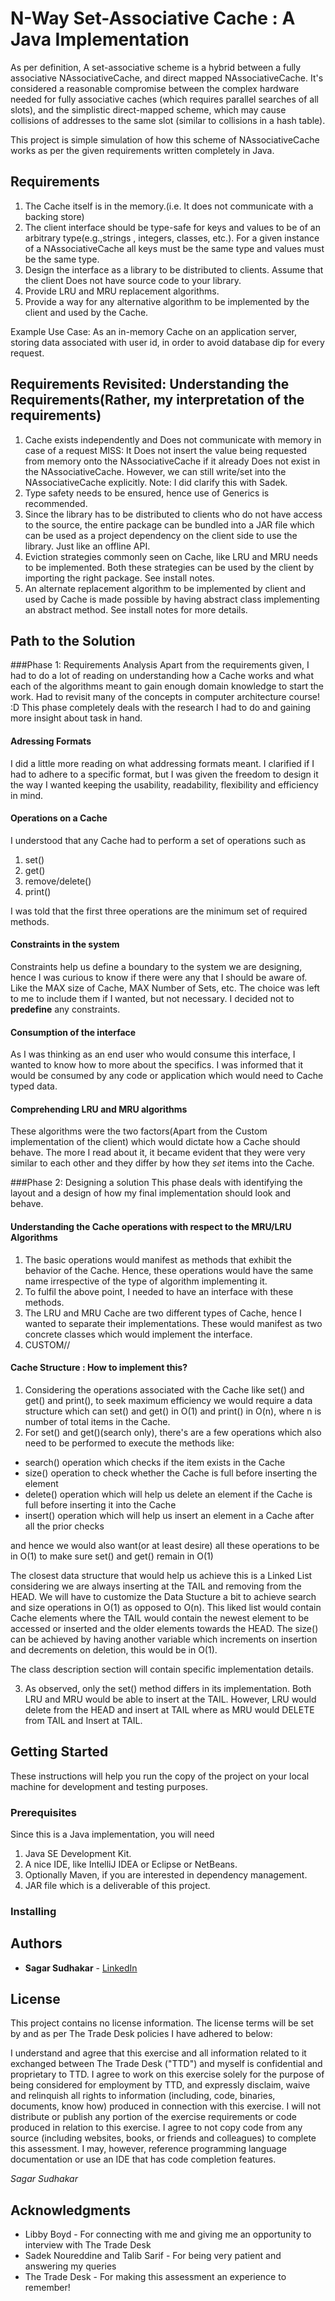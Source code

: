 # N-Way Set-Associative Cache : A Java Implementation
As per definition, A set-associative scheme is a hybrid between a fully associative NAssociativeCache, and direct mapped NAssociativeCache. It's considered a reasonable compromise between the complex hardware needed for fully associative caches (which requires parallel searches of all slots), and the simplistic direct-mapped scheme, which may cause collisions of addresses to the same slot (similar to collisions in a hash table).

This project is simple simulation of how this scheme of NAssociativeCache works as per the given requirements written completely in Java.


## Requirements
1) The Cache itself is in the memory.(i.e. It does not communicate with a backing store)
2) The client interface should be type-safe for keys and values to be of an arbitrary type(e.g.,strings , integers, classes, etc.). For a given instance of a NAssociativeCache all keys must be the same type and  values must be the same type.
3) Design the interface as a library to be distributed to clients. Assume that the client Does not have source code to your library.
4) Provide LRU and MRU replacement algorithms.
5) Provide a way for any alternative algorithm to be implemented by the client and used by the Cache.

Example Use Case: As an in-memory Cache on an application server, storing data associated with user id, in order to avoid database dip for every request.


## Requirements Revisited: Understanding the Requirements(Rather, my interpretation of the requirements)
1) Cache exists independently and Does not communicate with memory in case of a request MISS: It Does not insert the value being requested from memory onto the NAssociativeCache if it already Does not exist in the NAssociativeCache. However, we can still write/set into the NAssociativeCache explicitly. Note: I did clarify this with Sadek.
2) Type safety needs to be ensured, hence use of Generics is recommended.
3) Since the library has to be distributed to clients who do not have access to the source, the entire package can be bundled into a JAR file which can be used as a project dependency on the client side to use the library. Just like an offline API.
4) Eviction strategies commonly seen on Cache, like LRU and MRU needs to be implemented. Both these strategies can be used by the client by importing the right package. See install notes.
5) An alternate replacement algorithm to be implemented by client and used by Cache is made possible by having abstract class implementing an abstract method. See install notes for more details.

## Path to the Solution

###Phase 1: Requirements Analysis
Apart from the requirements given, I had to do a lot of reading on understanding how a Cache works and what each of the algorithms meant to gain enough domain knowledge to start the work.
Had to revisit many of the concepts in computer architecture course! :D This phase completely deals with the research I had to do and gaining more insight about task in hand.

#### Adressing Formats
I did a little more reading on what addressing formats meant. I clarified if I had to adhere to a specific format, but I was given the freedom to design it the way I wanted keeping the usability, readability, flexibility and efficiency in mind.

#### **Operations on a Cache**
I understood that any Cache had to perform a set of operations such as
1) set()
2) get()
3) remove/delete()
4) print()

I was told that the first three operations are the minimum set of required methods.

#### **Constraints in the system**
Constraints help us define a boundary to the system we are designing, hence I was curious to know if there were any that I should be aware of.
Like the MAX size of Cache, MAX Number of Sets, etc.
The choice was left to me to include them if I wanted, but not necessary. I decided not to **predefine** any constraints.

#### **Consumption of the interface**
As I was thinking as an end user who would consume this interface, I wanted to know how to more about the specifics. I was informed that it would be consumed by any code or application
which would need to Cache typed data.

#### **Comprehending LRU and MRU algorithms**
These algorithms were the two factors(Apart from the Custom implementation of the client) which would dictate how a Cache should behave. The more I read about it,
it became evident that they were very similar to each other and they differ by how they *set* items into the Cache.

###Phase 2: Designing a solution
This phase deals with identifying the layout and a design of how my final implementation should look and behave.

#### **Understanding the Cache operations with respect to the MRU/LRU Algorithms**
1) The basic operations would manifest as methods that exhibit the behavior of the Cache. Hence, these operations would have the same name
irrespective of the type of algorithm implementing it.
2) To fulfil the above point, I needed to have an interface with these methods.
3) The LRU and MRU Cache are two different types of Cache, hence I wanted to separate their implementations. These would
manifest as two concrete classes which would implement the interface.
4) CUSTOM//

#### **Cache Structure : How to implement this?**
1) Considering the operations associated with the Cache like set() and get() and print(), to seek maximum efficiency we would
require a data structure which can set() and get() in O(1) and print() in O(n), where n is number of total items in the Cache.
2) For set() and get()(search only), there's are a few operations which also need to be performed to execute the methods like:

- search() operation which checks if the item exists in the Cache
- size() operation to check whether the Cache is full before inserting the element
- delete() operation which will help us delete an element if the Cache is full before inserting it into the Cache
- insert() operation which will help us insert an element in a Cache after all the prior checks

and hence we would also want(or at least desire) all these operations to be in O(1) to make sure set() and get() remain in O(1)

The closest data structure that would help us achieve this is a Linked List considering we are always inserting at the
TAIL and removing from the HEAD. We will have to customize the Data Stucture a bit to achieve search and size operations in O(1) as
opposed to O(n). This liked list would contain Cache elements where the TAIL would contain the newest element to be accessed or
inserted and the older elements towards the HEAD. The size() can be achieved by having another variable which increments
on insertion and decrements on deletion, this would be in O(1).   

The class description section will contain specific implementation details.


3) As observed, only the set() method differs in its implementation. Both LRU and MRU would be able to insert at the TAIL.
However, LRU would delete from the HEAD and insert at TAIL where as MRU would DELETE from TAIL and Insert at TAIL.


## Getting Started
These instructions will help you run the copy of the project on your local machine for development and testing purposes.

### Prerequisites
Since this is a Java implementation, you will need

1) Java SE Development Kit.
2) A nice IDE, like IntelliJ IDEA or Eclipse or NetBeans.
3) Optionally Maven, if you are interested in dependency management.
4) JAR file which is a deliverable of this project.


### Installing


## Authors
* **Sagar Sudhakar** - [LinkedIn](https://www.linkedin.com/in/sagarsudhakar/)

## License
This project contains no license information. The license terms will be set by and as per The Trade Desk policies I have adhered to below:

I understand and agree that this exercise and all information related to it exchanged between The Trade Desk ("TTD") and myself is confidential and proprietary to TTD. I agree to work on this exercise solely for the purpose of being considered for employment by TTD, and expressly disclaim, waive and relinquish all rights to information (including, code, binaries, documents, know how) produced in connection with this exercise. I will not distribute or publish any portion of the exercise requirements or code produced in relation to this exercise. I agree to not copy code from any source (including websites, books, or friends and colleagues) to complete this assessment. I may, however, reference programming language documentation or use an IDE that has code completion features.

*Sagar Sudhakar*


## Acknowledgments

* Libby Boyd - For connecting with me and giving me an opportunity to interview with The Trade Desk
* Sadek Noureddine and Talib Sarif - For being very patient and answering my queries
* The Trade Desk - For making this assessment an experience to remember!
